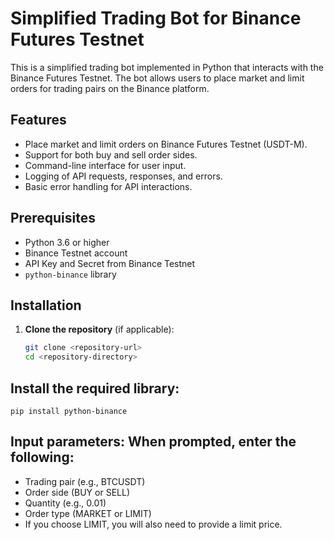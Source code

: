 # Simplified Trading Bot for Binance Futures Testnet

This is a simplified trading bot implemented in Python that interacts with the Binance Futures Testnet. The bot allows users to place market and limit orders for trading pairs on the Binance platform.

## Features

- Place market and limit orders on Binance Futures Testnet (USDT-M).
- Support for both buy and sell order sides.
- Command-line interface for user input.
- Logging of API requests, responses, and errors.
- Basic error handling for API interactions.

## Prerequisites

- Python 3.6 or higher
- Binance Testnet account
- API Key and Secret from Binance Testnet
- `python-binance` library

## Installation

1. **Clone the repository** (if applicable):
   ```bash
   git clone <repository-url>
   cd <repository-directory>

## Install the required library:
    pip install python-binance

## Input parameters: When prompted, enter the following:

- Trading pair (e.g., BTCUSDT)
- Order side (BUY or SELL)
- Quantity (e.g., 0.01)
- Order type (MARKET or LIMIT)
- If you choose LIMIT, you will also need to provide a limit price.
